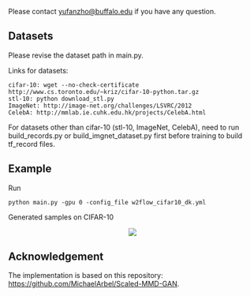 

Please contact yufanzho@buffalo.edu if you have any question.

## Datasets

Please revise the dataset path in main.py.

Links for datasets:
```
cifar-10: wget --no-check-certificate http://www.cs.toronto.edu/~kriz/cifar-10-python.tar.gz
stl-10: python download_stl.py
ImageNet: http://image-net.org/challenges/LSVRC/2012
CelebA: http://mmlab.ie.cuhk.edu.hk/projects/CelebA.html
```
For datasets other than cifar-10 (stl-10, ImageNet, CelebA), need to run build_records.py or build_imgnet_dataset.py first before training to build tf_record files.

## Example

Run

```
python main.py -gpu 0 -config_file w2flow_cifar10_dk.yml
```

Generated samples on CIFAR-10
<p align="center">
	<img src="https://github.com/drboog/Heat-Kernel/blob/main/samples/cifar10.png">
</p>



## Acknowledgement

The implementation is based on this repository: https://github.com/MichaelArbel/Scaled-MMD-GAN.
